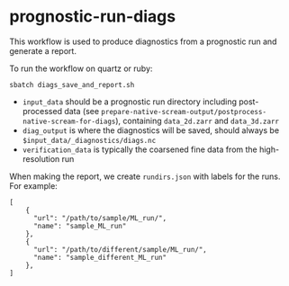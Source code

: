prognostic-run-diags
====================
This workflow is used to produce diagnostics from a prognostic run and generate a report.

To run the workflow on quartz or ruby:
```
sbatch diags_save_and_report.sh
```

- `input_data` should be a prognostic run directory including post-processed data (see `prepare-native-scream-output/postprocess-native-scream-for-diags`), containing `data_2d.zarr` and `data_3d.zarr`
- `diag_output` is where the diagnostics will be saved, should always be `$input_data/_diagnostics/diags.nc`
- `verification_data` is typically the coarsened fine data from the high-resolution run

When making the report, we create `rundirs.json` with labels for the runs. For example:
```
[
    {
      "url": "/path/to/sample/ML_run/",
      "name": "sample_ML_run"
    },
    {
      "url": "/path/to/different/sample/ML_run/",
      "name": "sample_different_ML_run"
    },    
]
```